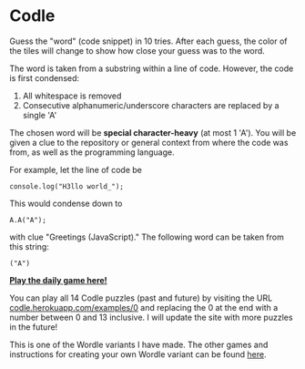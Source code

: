 # Codle

Guess the "word" (code snippet) in 10 tries. After each guess, the color of the tiles will
change to show how close your guess was to the word.

The word is taken from a substring within a line of code. 
However, the code is first condensed:

1. All whitespace is removed
2. Consecutive alphanumeric/underscore characters are replaced by a single 'A'

The chosen word will be <strong>special character-heavy</strong> (at most 1 'A').
You will be given a clue to the repository or general context from where the code was from,
as well as the programming language.

For example, let the line of code be

`console.log("H3llo world_");`

This would condense down to

`A.A("A");`

with clue "Greetings (JavaScript)."
The following word can be taken from this string: 

`("A")`


[**Play the daily game here!**](https://codle.netlify.app)

You can play all 14 Codle puzzles (past and future) by visiting the URL 
<a href="https://codle.herokuapp.com/examples/0" target="_blank">codle.herokuapp.com/examples/0</a> 
and replacing the 0 at the end with a number between 0 and 13 inclusive. 
I will update the site with more puzzles in the future!

This is one of the Wordle variants I have made. The other games and instructions for creating your own Wordle variant can be found [here](https://github.com/Compsciler/Wordle-With-Score-Database/).
